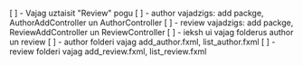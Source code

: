 [ ] - Vajag uztaisit "Review" pogu
[ ] - author vajadzigs: add packge, AuthorAddController un AuthorController
[ ] - review vajadzigs: add packge, ReviewAddController un ReviewController
[ ] - ieksh ui vajag folderus author un review 
[ ] - author folderi vajag add_author.fxml, list_author.fxml
[ ] - review folderi vajag add_review.fxml, list_review.fxml

